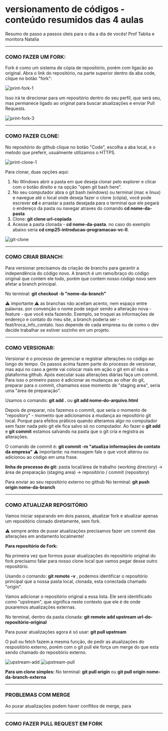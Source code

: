 # versionamento de códigos - conteúdo resumidos das 4 aulas

Resumo de passo a passos úteis para o dia a dia de vocês! 
Prof Tabita e monitora Natalia

---

### COMO FAZER UM FORK:

Fork é como um sistema de cópia de repositório, porém com ligacão ao original. 
Abra o link do repositório, na parte superior dentro da aba code, clique no botão "fork":

![print-fork-1](https://github.com/user-attachments/assets/8928adde-03ac-429d-b0c7-f2224f2ca69f)

Isso irá te direcionar para um repositório dentro do seu perfil, que será seu, mas permanece ligado ao original para buscar atualizações e enviar Pull Requests.

![print-fork-3](https://github.com/user-attachments/assets/c1e5aa3a-9f16-4df3-8c9b-d7470f7f9613)

---

### COMO FAZER CLONE:

No repositório do github clique no botão "Code", escolha a aba local, e o metodo que preferir, usualmente utilizamos o HTTPS. 

![print-clone-1](https://github.com/user-attachments/assets/27efefa9-1d35-4e2e-a304-984a5c2d7338)

Para clonar, duas opções aqui: 
1. No Windows abrir a pasta em que deseja clonar pelo explorer e clicar com o botão direito e na opção "open git bash here".
2. No seu computador abra o git bash (windows) ou terminal (mac e linux) e navegue até o local onde deseja fazer o clone (cópia), você pode escrever **cd** e arrastar a pasta desejada para o terminal que ele pegará o endereço da pasta ou navegar atraves do comando **cd nome-da-pasta**
3. Clone: **git clone url-copiada**
4. Acesse a pasta clonada - **cd nome-da-pasta**. no caso do exemplo abaixo seria **cd cmp25-introducao-programacao-vc-II**.

![git-clone](https://github.com/user-attachments/assets/7c9783d9-2e6d-4b62-b2f6-851e35994be3)

---

### COMO CRIAR BRANCH:

Para versionar precisamos da criação de branchs para garantir a independência do código novo. 
A branch é um ramo/braço do código original que contem ele todo, porém que contem nosso código novo sem afetar a branch principal. 

No terminal: **git checkout -b "nome-da-branch"**

⚠️ importante ⚠️ as branchas não aceitam acento, nem espaço entre palavras. por convenção o nome pode seguir sendo a alteração nova - feature - que você esta fazendo. 
Exemplo, se troquei as informações de endereço e contato do meu site, a branch poderia ser - feat/troca_info_contato.
Isso depende de cada empresa ou de como o dev decide trabalhar se estiver sozinho em um projeto.

---

### COMO VERSIONAR:

Versionar é o processo de gerenciar e registrar alterações no código ao longo do tempo. Os passos acima fazem parte do processo de versionar, mas aqui no caso a gente vai colocar mais em ação o git em si! não a plataforma github.
Após executar suas alterações diárias faça um commit. Para isso o primeiro passo é adicionar as mudanças ao olhar do git, preparar para o commit, chamamos esse momento de "staging area", seria uma "área de preparação".

Usamos o comando: **git add .** ou **git add nome-do-arquivo.html**

Depois de preparar, nós fazemos o commit, que seria o momento de "repository" - momento que adicionamos a mudança ao repositório git local. Porque para efeitos práticos quando alteramos algo no computador sem fazer nada pelo git ele fica salvo só no computador. Ao fazer o **git add** e **git commit** estamos salvando na pasta que o git cria e registra as alterações. 

O comando de commit é: **git commit -m "atualiza informações de contato da empresa"** ⚠️ importante: na mensagem fale o que você alterou ou adicionou ao código em uma frase.

**linha de processo do git:**
pasta local/área de trabalho (working directory) -> área de preparação (staging area) -> repositório / commit (repository) 

Para enviar ao seu repositório externo no github
No terminal: **git push origin nome-da-branch**

---

### COMO ATUALIZAR REPOSITÓRIO

Vamos iniciar separando em dois passos, atualizar fork e atualizar apenas um repositório clonado diretamente, sem fork.

⚠️ sempre antes de puxar atualizações precisamos fazer um commit das alterações em andamento localmente! 

**Para repositório de Fork:**

Na primeira vez que formos puxar atualizações do repositório original do fork precisamo falar para nosso clone local que vamos pegar desse outro repositório. 

Usando o comando: **git remote -v** , podemos identificar o repositório principal que a nossa pasta local, clonada, esta conectada chamado "origin". 

Vamos adicionar o repositório original a essa lista. Ele será identificado como "upstream", que significa neste contexto que ele é de onde puxaremos atualizações externas. 

No terminal, dentro da pasta clonada: **git remote add upstream url-do-repositório-original**

Para puxar atualizações agora é só usar: **git pull upstream**

O pull ou fetch fazem a mesma função, de pedir as atualizações do respositório externo, porém com o git pull ele força um merge do que esta sendo chamado do repositório externo.

![upstream-add](https://github.com/user-attachments/assets/650b9459-19b8-4250-802e-d294bc64ef6e)
![upstream-pull](https://github.com/user-attachments/assets/5879fdb9-1e67-4813-9355-2f7f90a25298)

**Para um clone simples:**
No terminal: **git pull origin** ou **git pull origin nome-da-branch-externa**

---

### PROBLEMAS COM MERGE

Ao puxar atualizações podem haver conflitos de merge, para

---

### COMO FAZER PULL REQUEST EM FORK


